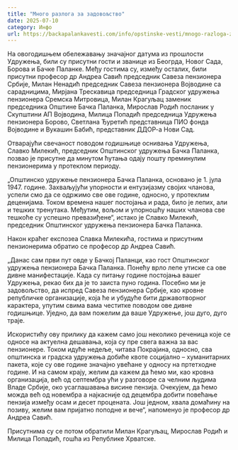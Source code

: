 ```yaml
---
title: "Много разлога за задовољство"
date: 2025-07-10
category: Инфо
url: https://backapalankavesti.com/info/opstinske-vesti/mnogo-razloga-za-zadovoljstvo/
---
```


На овогодишњем обележавању значајног датума из прошлости Удружења, били су присутни гости и званице из Беогрда, Новог Сада, Борова и Бачке Паланке. Међу гостима су, између осталих, били присутни професор др Андреа Савић председник Савеза пензионера Србије, Милан Ненадић председник Савеза пензионера Војводине са сарадницима, Мирјана Трескавица председница Градског удружења пензионера Сремска Митровица, Милан Крагуљац заменик председника Општине Бачка Паланка, Мирослав Родић посланик у Скупштини АП Војводина, Милица Попадић председница Удружења пензионера Борово, Светлана Ђуретић представница ПИО фонда Војводине и Вукашин Бабић, представник ДДОР-а Нови Сад.

Отварајући свечаност поводом годишњице оснивања Удружења, Славко Милекић, председник Општинског удружења Бачка Паланка, позвао је присутне да минутом ћутања одају пошту преминулим пензионерима у протеклом периоду.

„Општинско удружење пензионера Бачка Паланка, основано је 1. јула 1947. године. Захваљујући упорности и ентузијазму својих чланова, успели смо да се одржимо све ове године, односно, у протеклим деценијама. Током времена нашег постојања и рада, било је лепих, али и тешких тренутака. Међутим, вољом и упорношћу наших чланова све тешкоће су успешно превазиђене“, истако је Славко Милекић, председник Општинског удружења пензионера Бачка Паланка.

Након краћег експозеа Славка Милекића, гостима и присутним пензионерима обратио се професор др Андреа Савић.

„Данас сам први пут овде у Бачкој Паланци, као гост Општинског удружења пензионера Бачка Паланка. Понећу врло лепе утиске са ове дивне манифестације. Када су питању године постојања вашег Удружења, рекао бих да је то заиста пуно година. Посебно ми је задовољство, да испред Савеза пензионера Србије, као кровне републичке организације, која ће и убудуће бити државотворног карактера, упутим свима вама честитке поводом ове дивне годишњице. Уједно, да вам пожелим да ваше Удружење, још дуго, дуго траје.

Искористићу ову прилику да кажем само још неколико реченица које се односе на актуелна дешавања, која су пре свега важна за вас пензионере. Током идуће недеље, читава Покрајина, односно, сва општинска и градска удружења добиће квоте социјално – хуманитарних пакета, које су ове године значајно увећане у односу на пртетходне године. И на самом крају, желим да кажем да ћемо ми, као кровна организација, већ од септембра ући у разговоре са челним људима Владе Србије, око усаглашавања висине пензија. Очекујем, да ћемо можда већ од новембра а најкасније од децембра добити повећање пензија између осам и десет процената. Још једном, хвала домаћину на позиву, желим вам пријатно поподне и вече“, напоменуо је професор др Андреа Савић.

Присутнима су се потом обратили Милан Крагуљац, Мирослав Родић и Милица Попадић, гошћа из Републике Хрватске.
